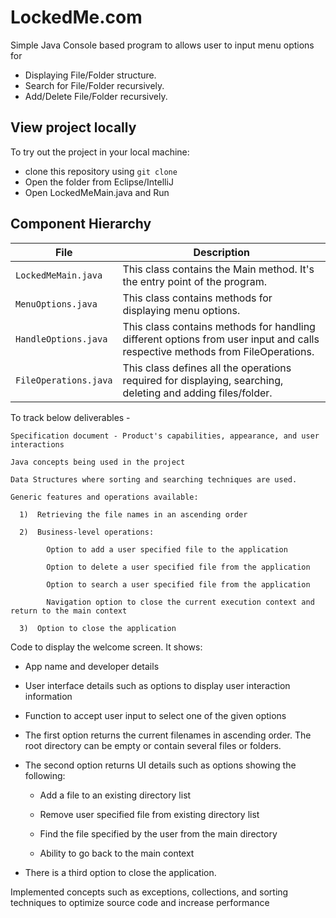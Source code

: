 # LockedMe.com

Simple Java Console based program to allows user to input menu options for 

* Displaying File/Folder structure. 
* Search for File/Folder recursively.
* Add/Delete File/Folder recursively.

## View project locally

To try out the project in your local machine:

* clone this repository using `git clone `
* Open the folder from Eclipse/IntelliJ 
* Open LockedMeMain.java and Run


## Component Hierarchy

| File    |  Description           |
|-----------------|-------------------         |
| `LockedMeMain.java` | This class contains the Main method. It's the entry point of the program. |
| `MenuOptions.java` | This class contains methods for displaying menu options. |
| `HandleOptions.java` | This class contains methods for handling different options from user input and calls respective methods from FileOperations. |
| `FileOperations.java` | This class defines all the operations required for displaying, searching, deleting and adding files/folder.|



To track below deliverables - 

    Specification document - Product's capabilities, appearance, and user interactions

    Java concepts being used in the project 

    Data Structures where sorting and searching techniques are used. 

    Generic features and operations available: 

      1)  Retrieving the file names in an ascending order

      2)  Business-level operations:

            Option to add a user specified file to the application

            Option to delete a user specified file from the application

            Option to search a user specified file from the application

            Navigation option to close the current execution context and return to the main context

      3)  Option to close the application


Code to display the welcome screen. It shows:

* App name and developer details

* User interface details such as options to display user interaction information

* Function to accept user input to select one of the given options

* The first option returns the current filenames in ascending order. The root directory can be empty or contain several files or folders.

* The second option returns UI details such as options showing the following:

    * Add a file to an existing directory list

    * Remove user specified file from existing directory list

    * Find the file specified by the user from the main directory

    * Ability to go back to the main context

* There is a third option to close the application.

Implemented concepts such as exceptions, collections, and sorting techniques to optimize source code and increase performance
